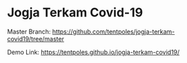 # Jogja Terkam Covid-19

Master Branch: https://github.com/tentpoles/jogja-terkam-covid19/tree/master

Demo Link: https://tentpoles.github.io/jogja-terkam-covid19/
